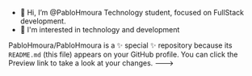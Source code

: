- 👋 Hi, I’m @PabloHmoura Technology student, focused on FullStack development.
- 👀 I'm interested in technology and development

PabloHmoura/PabloHmoura is a ✨ special ✨ repository because its `README.md` (this file) appears on your GitHub profile.
You can click the Preview link to take a look at your changes.
--->
